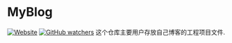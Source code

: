 # MyBlog
[![Website](https://img.shields.io/website-up-down-green-red/http/shields.io.svg)](http://shikieiki.github.io)
[![GitHub watchers](https://img.shields.io/github/watchers/badges/shields.svg?style=social&label=Watch)](https://github.com/ShikiEiki/MyBlog)
这个仓库主要用户存放自己博客的工程项目文件.
